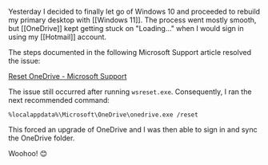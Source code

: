 Yesterday I decided to finally let go of Windows 10 and proceeded to rebuild my primary desktop with [[Windows 11]]. The process went mostly smooth, but [[OneDrive]] kept getting stuck on "Loading..." when I would sign in using my [[Hotmail]] account.

The steps documented in the following Microsoft Support article resolved the issue:

[Reset OneDrive - Microsoft Support](https://support.microsoft.com/en-us/office/reset-onedrive-34701e00-bf7b-42db-b960-84905399050c)

The issue still occurred after running `wsreset.exe`. Consequently, I ran the next recommended command:

```Console
%localappdata%\Microsoft\OneDrive\onedrive.exe /reset
```

This forced an upgrade of OneDrive and I was then able to sign in and sync the OneDrive folder.

Woohoo! 😊